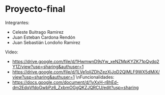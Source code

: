 # Proyecto-final
Integrantes:
- Celeste Buitrago Ramirez
- Juan Esteban Cardona Rendón
- Juan Sebastián Londoño Ramirez

Video:
- https://drive.google.com/file/d/1HwmwnD9sYw_xeNZMpKYZK71pQydq2Y1Z/view?usp=sharing&authuser=1
- https://drive.google.com/file/d/1LVe1oIiZDhZezXjJoD2QIMLF9WX5dMiX/view?usp=sharing&authuser=1
\nFuncionalidades:
- https://docs.google.com/document/d/1yXxH-r8hEd-dm2EdqVfdoGwbPz6_ZxbmOGgQKZJQRCU/edit?usp=sharing
